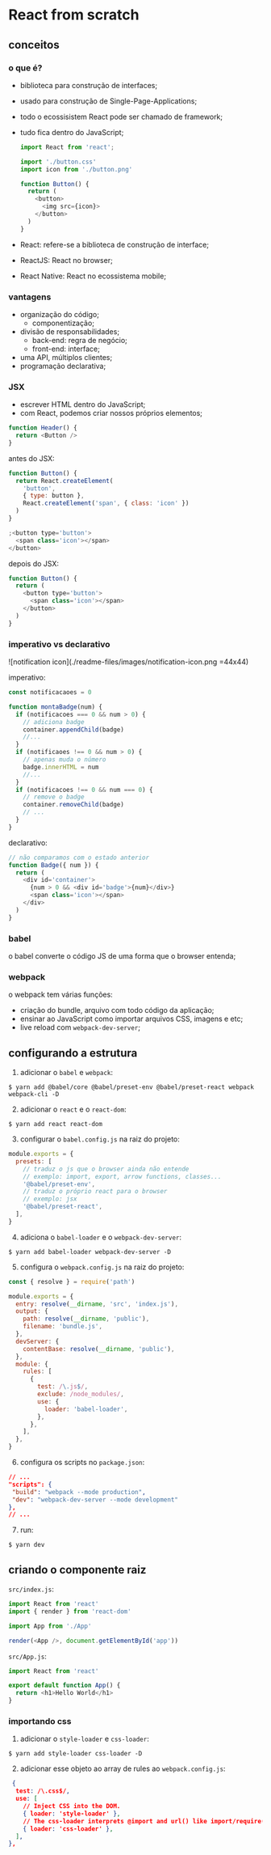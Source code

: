 # React from scratch

## conceitos

### o que é?

- biblioteca para construção de interfaces;
- usado para construção de Single-Page-Applications;
- todo o ecossisistem React pode ser chamado de framework;
- tudo fica dentro do JavaScript;

  ```js
  import React from 'react';

  import './button.css'
  import icon from './button.png'

  function Button() {
    return (
      <button>
        <img src={icon}>
      </button>
    )
  }
  ```

- React: refere-se a biblioteca de construção de interface;
- ReactJS: React no browser;
- React Native: React no ecossistema mobile;

### vantagens

- organização do código;
  - componentização;
- divisão de responsabilidades;
  - back-end: regra de negócio;
  - front-end: interface;
- uma API, múltiplos clientes;
- programação declarativa;

### JSX

- escrever HTML dentro do JavaScript;
- com React, podemos criar nossos próprios elementos;

```js
function Header() {
  return <Button />
}
```

antes do JSX:

```js
function Button() {
  return React.createElement(
    'button',
    { type: button },
    React.createElement('span', { class: 'icon' })
  )
}

;<button type='button'>
  <span class='icon'></span>
</button>
```

depois do JSX:

```js
function Button() {
  return (
    <button type='button'>
      <span class='icon'></span>
    </button>
  )
}
```

### imperativo vs declarativo

![notification icon](./readme-files/images/notification-icon.png =44x44)

imperativo:

```js
const notificacaoes = 0

function montaBadge(num) {
  if (notificacoes === 0 && num > 0) {
    // adiciona badge
    container.appendChild(badge)
    //...
  }
  if (notificaoes !== 0 && num > 0) {
    // apenas muda o número
    badge.innerHTML = num
    //...
  }
  if (notificacoes !== 0 && num === 0) {
    // remove o badge
    container.removeChild(badge)
    // ...
  }
}
```

declarativo:

```js
// não comparamos com o estado anterior
function Badge({ num }) {
  return (
    <div id='container'>
      {num > 0 && <div id='badge'>{num}</div>}
      <span class='icon'></span>
    </div>
  )
}
```

### babel

o babel converte o código JS de uma forma que o browser entenda;

### webpack

o webpack tem várias funções:

- criação do bundle, arquivo com todo código da aplicação;
- ensinar ao JavaScript como importar arquivos CSS, imagens e etc;
- live reload com `webpack-dev-server`;

## configurando a estrutura

1. adicionar o `babel` e `webpack`:

```shell
$ yarn add @babel/core @babel/preset-env @babel/preset-react webpack webpack-cli -D
```

2. adicionar o `react` e o `react-dom`:

```shell
$ yarn add react react-dom
```

3. configurar o `babel.config.js` na raiz do projeto:

```js
module.exports = {
  presets: [
    // traduz o js que o browser ainda não entende
    // exemplo: import, export, arrow functions, classes...
    '@babel/preset-env',
    // traduz o próprio react para o browser
    // exemplo: jsx
    '@babel/preset-react',
  ],
}
```

4. adiciona o `babel-loader` e o `webpack-dev-server`:

```
$ yarn add babel-loader webpack-dev-server -D
```

5. configura o `webpack.config.js` na raiz do projeto:

```js
const { resolve } = require('path')

module.exports = {
  entry: resolve(__dirname, 'src', 'index.js'),
  output: {
    path: resolve(__dirname, 'public'),
    filename: 'bundle.js',
  },
  devServer: {
    contentBase: resolve(__dirname, 'public'),
  },
  module: {
    rules: [
      {
        test: /\.js$/,
        exclude: /node_modules/,
        use: {
          loader: 'babel-loader',
        },
      },
    ],
  },
}
```

6. configura os scripts no `package.json`:

```json
// ...
"scripts": {
 "build": "webpack --mode production",
 "dev": "webpack-dev-server --mode development"
},
// ...
```

7. run:

```shell
$ yarn dev
```

## criando o componente raiz

`src/index.js`:

```js
import React from 'react'
import { render } from 'react-dom'

import App from './App'

render(<App />, document.getElementById('app'))
```

`src/App.js`:

```js
import React from 'react'

export default function App() {
  return <h1>Hello World</h1>
}
```

### importando css

1. adicionar o `style-loader` e `css-loader`:

```shell
$ yarn add style-loader css-loader -D
```

2. adicionar esse objeto ao array de rules ao `webpack.config.js`:

```json
 {
  test: /\.css$/,
  use: [
    // Inject CSS into the DOM.
    { loader: 'style-loader' },
    // The css-loader interprets @import and url() like import/require() and will resolve them.
    { loader: 'css-loader' },
  ],
},
```
